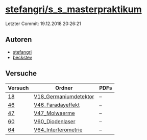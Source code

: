 # [stefangri/s_s_masterpraktikum](https://github.com/stefangri/s_s_masterpraktikum)

Letzter Commit: 19.12.2018 20:26:21

## Autoren
- [stefangri](https://github.com/stefangri)
- [beckstev](https://github.com/beckstev)

## Versuche

|       Versuch        |                                                  Ordner                                                   |PDFs|
|----------------------|-----------------------------------------------------------------------------------------------------------|----|
|[18](../../versuch/18)|[V18_Germaniumdetektor](https://github.com/stefangri/s_s_masterpraktikum/tree/master/V18_Germaniumdetektor)|–   |
|[46](../../versuch/46)|[V46_Faradayeffekt](https://github.com/stefangri/s_s_masterpraktikum/tree/master/V46_Faradayeffekt)        |–   |
|[47](../../versuch/47)|[V47_Molwaerme](https://github.com/stefangri/s_s_masterpraktikum/tree/master/V47_Molwaerme)                |–   |
|[60](../../versuch/60)|[V60_Diodenlaser](https://github.com/stefangri/s_s_masterpraktikum/tree/master/V60_Diodenlaser)            |–   |
|[64](../../versuch/64)|[V64_Interferometrie](https://github.com/stefangri/s_s_masterpraktikum/tree/master/V64_Interferometrie)    |–   |
